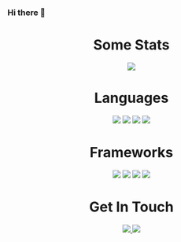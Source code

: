 ### Hi there 👋

<!--
**Rae-Kwon/Rae-Kwon** is a ✨ _special_ ✨ repository because its `README.md` (this file) appears on your GitHub profile.

Here are some ideas to get you started:

- 🔭 I’m currently working on ...
- 🌱 I’m currently learning ...
- 👯 I’m looking to collaborate on ...
- 🤔 I’m looking for help with ...
- 💬 Ask me about ...
- 📫 How to reach me: ...
- 😄 Pronouns: ...
- ⚡ Fun fact: ...
-->

<h1 align=center>Some Stats</h1>
<section align=center>
  <img src='https://github-readme-stats.vercel.app/api?username=Rae-Kwon&show_icons=true&theme=tokyonight'> 
</section>

<h1 align=center>Languages</h1>
<section align=center>
  <img src='https://img.shields.io/badge/css3-%231572B6.svg?style=for-the-badge&logo=css3&logoColor=white'>
  <img src='https://img.shields.io/badge/html5-%23E34F26.svg?style=for-the-badge&logo=html5&logoColor=white'>
  <img src='https://img.shields.io/badge/javascript-%23323330.svg?style=for-the-badge&logo=javascript&logoColor=%23F7DF1E'>
  <img src='https://img.shields.io/badge/typescript-%23007ACC.svg?style=for-the-badge&logo=typescript&logoColor=white'>
</section>

<h1 align=center>Frameworks</h1>
<section align=center>
  <img src='https://img.shields.io/badge/express.js-%23404d59.svg?style=for-the-badge&logo=express&logoColor=%2361DAFB'>
  <img src='https://img.shields.io/badge/node.js-6DA55F?style=for-the-badge&logo=node.js&logoColor=white'>
  <img src='https://img.shields.io/badge/react-%2320232a.svg?style=for-the-badge&logo=react&logoColor=%2361DAFB'>
  <img src='https://img.shields.io/badge/redux-%23593d88.svg?style=for-the-badge&logo=redux&logoColor=white'>
</section>

<h1 align=center>Get In Touch</h1>
<section align=center>
  <a href='https://www.linkedin.com/in/rmjkwon/'>
    <img src='https://img.shields.io/badge/linkedin-%230077B5.svg?style=for-the-badge&logo=linkedin&logoColor=white'>
  </a>
  <a href='mailto:rkminjae@gmail.com?subject=Hi Richard this is from Github'>
    <img src='https://img.shields.io/badge/Gmail-D14836?style=for-the-badge&logo=gmail&logoColor=white'>
  </a>
</section>

